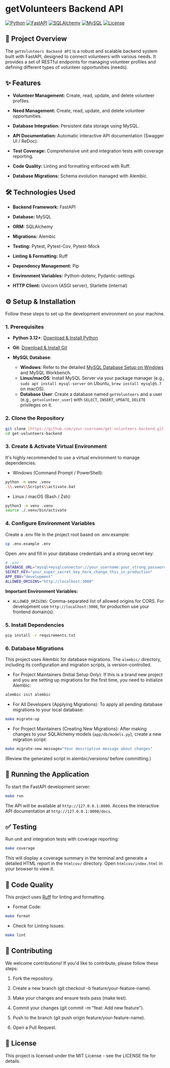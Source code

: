 # getVolunteers Backend API

[![Python](https://img.shields.io/badge/Python-3.12%2B-blue?logo=python&logoColor=white)](https://www.python.org/)
[![FastAPI](https://img.shields.io/badge/FastAPI-0.111.0-009688?logo=fastapi&logoColor=white)](https://fastapi.tiangolo.com/)
[![SQLAlchemy](https://img.shields.io/badge/SQLAlchemy-2.0.30-orange?logo=sqlalchemy&logoColor=white)](https://www.sqlalchemy.org/)
[![MySQL](https://img.shields.io/badge/MySQL-5.7%2B-blue?logo=mysql&logoColor=white)](https://www.mysql.com/)
[![License](https://img.shields.io/badge/License-MIT-green)](LICENSE)

## 🚀 Project Overview

The `getVolunteers Backend API` is a robust and scalable backend system built with FastAPI, designed to connect volunteers with various needs. It provides a set of RESTful endpoints for managing volunteer profiles and defining different types of volunteer opportunities (needs).

## ✨ Features

- **Volunteer Management:** Create, read, update, and delete volunteer profiles.

- **Need Management:** Create, read, update, and delete volunteer opportunities.

- **Database Integration:** Persistent data storage using MySQL.

- **API Documentation:** Automatic interactive API documentation (Swagger UI / ReDoc).

- **Test Coverage:** Comprehensive unit and integration tests with coverage reporting.

- **Code Quality:** Linting and formatting enforced with Ruff.

- **Database Migrations:** Schema evolution managed with Alembic.

## 🛠️ Technologies Used

- **Backend Framework:** FastAPI

- **Database:** MySQL

- **ORM:** SQLAlchemy

- **Migrations:** Alembic

- **Testing:** Pytest, Pytest-Cov, Pytest-Mock

- **Linting & Formatting:** Ruff

- **Dependency Management:** Pip

- **Environment Variables:** Python-dotenv, Pydantic-settings

- **HTTP Client:** Uvicorn (ASGI server), Starlette (internal)

## ⚙️ Setup & Installation

Follow these steps to set up the development environment on your machine.

### 1. Prerequisites

- **Python 3.12+**: [Download & Install Python](https://www.python.org/downloads/)

- **Git**: [Download & Install Git](https://git-scm.com/downloads)

- **MySQL Database**:
  - **Windows**: Refer to the detailed [MySQL Database Setup on Windows](https://dev.mysql.com/doc/refman/5.7/en/windows-installation.html) and MySQL Workbench.
  - **Linux/macOS**: Install MySQL Server via your package manager (e.g., `sudo apt install mysql-server` on Ubuntu, `brew install mysql@5.7` on macOS).
  - **Database User**: Create a database named `getVolunteers` and a user (e.g., `getvolunteer_user`) with `SELECT`, `INSERT`, `UPDATE`, `DELETE` privileges on it.

### 2. Clone the Repository

```bash
git clone [https://github.com/your-username/get-volunteers-backend.git](https://github.com/your-username/get-volunteers-backend.git)
cd get-volunteers-backend
```

### 3. Create & Activate Virtual Environment

It's highly recommended to use a virtual environment to manage dependencies.

- Windows (Command Prompt / PowerShell):

```bash
python -m venv .venv
.\\.venv\\Scripts\\activate.bat
```

- Linux / macOS (Bash / Zsh):

```bash
python3 -m venv .venv
source ./.venv/bin/activate
```

### 4. Configure Environment Variables

Create a .env file in the project root based on .env.example:

```bash
cp .env.example .env
```

Open .env and fill in your database credentials and a strong secret key:

```bash
# .env
DATABASE_URL="mysql+mysqlconnector://your_username:your_strong_password@localhost:3306/getVolunteers"
SECRET_KEY="your_super_secret_key_here_change_this_in_production"
APP_ENV="development"
ALLOWED_ORIGINS="http://localhost:3000"
```

**Important Environment Variables:**
- `ALLOWED_ORIGINS`: Comma-separated list of allowed origins for CORS. For development use `http://localhost:3000`, for production use your frontend domain(s).

### 5. Install Dependencies

```bash
pip install -r requirements.txt
```

### 6. Database Migrations

This project uses Alembic for database migrations. The `alembic/` directory, including its configuration and migration scripts, is version-controlled.

- For Project Maintainers (Initial Setup Only):
  If this is a brand new project and you are setting up migrations for the first time, you need to initialize Alembic:

```bash
alembic init alembic
```

- For All Developers (Applying Migrations):
  To apply all pending database migrations to your local database:

```bash
make migrate-up
```

- For Project Maintainers (Creating New Migrations):
  After making changes to your SQLAlchemy models (`app/db/models.py`), create a new migration script:

```bash
make migrate-new message="Your descriptive message about changes"
```

(Review the generated script in alembic/versions/ before committing.)

## 🚀 Running the Application

To start the FastAPI development server:

```bash
make run
```

The API will be available at `http://127.0.0.1:8000`.
Access the interactive API documentation at `http://127.0.0.1:8000/docs`.

## ✅ Testing

Run unit and integration tests with coverage reporting:

```bash
make coverage
```

This will display a coverage summary in the terminal and generate a detailed HTML report in the `htmlcov/` directory. Open `htmlcov/index.html` in your browser to view it.

## 🧹 Code Quality

This project uses [Ruff](https://beta.ruff.rs/docs/) for linting and formatting.

- Format Code:

```bash
make format
```

- Check for Linting Issues:

```bash
make lint
```

## 🤝 Contributing

We welcome contributions! If you'd like to contribute, please follow these steps:

1. Fork the repository.

2. Create a new branch (git checkout -b feature/your-feature-name).

3. Make your changes and ensure tests pass (make test).

4. Commit your changes (git commit -m "feat: Add new feature").

5. Push to the branch (git push origin feature/your-feature-name).

6. Open a Pull Request.

## 📄 License

This project is licensed under the MIT License - see the LICENSE file for details.
